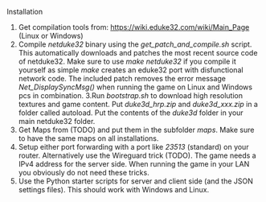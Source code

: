 Installation

1. Get compilation tools from: https://wiki.eduke32.com/wiki/Main_Page (Linux or Windows)
2. Compile *netduke32* binary using the *get_patch_and_compile.sh* script. This automatically downloads and patches the most recent source code of netduke32. Make sure to use *make netduke32* if you compile it yourself as simple *make* creates an eduke32 port with disfunctional network code. The included patch removes the error message *Net_DisplaySyncMsg()* when running the game on Linux and Windows pcs in combination.
3.Run *bootstrap.sh* to download high resolution textures and game content. Put *duke3d_hrp.zip* and *duke3d_xxx.zip* in a folder called autoload. Put the contents of the *duke3d* folder in your main netduke32 folder.
4. Get Maps from (TODO) and put them in the subfolder *maps*. Make sure to have the same maps on all installations.
5. Setup either port forwarding with a port like *23513* (standard) on your router. Alternatively use the Wireguard trick (TODO). The game needs a IPv4 address for the server side. When running the game in your LAN you obviously do not need these tricks.
6. Use the Python starter scripts for server and client side (and the JSON settings files). This should work with Windows and Linux.
